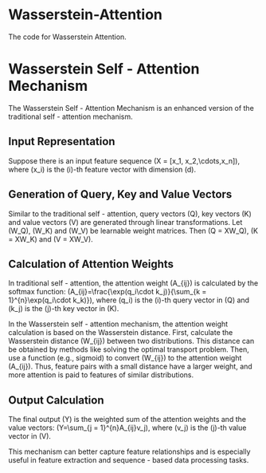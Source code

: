 # Wasserstein-Attention
The code for Wasserstein Attention.
# Wasserstein Self - Attention Mechanism

The Wasserstein Self - Attention Mechanism is an enhanced version of the traditional self - attention mechanism.

## Input Representation
Suppose there is an input feature sequence \(X = [x_1, x_2,\cdots,x_n]\), where \(x_i\) is the \(i\)-th feature vector with dimension \(d\).

## Generation of Query, Key and Value Vectors
Similar to the traditional self - attention, query vectors \(Q\), key vectors \(K\) and value vectors \(V\) are generated through linear transformations. Let \(W_Q\), \(W_K\) and \(W_V\) be learnable weight matrices. Then \(Q = XW_Q\), \(K = XW_K\) and \(V = XW_V\).

## Calculation of Attention Weights
In traditional self - attention, the attention weight \(A_{ij}\) is calculated by the softmax function: \(A_{ij}=\frac{\exp(q_i\cdot k_j)}{\sum_{k = 1}^{n}\exp(q_i\cdot k_k)}\), where \(q_i\) is the \(i\)-th query vector in \(Q\) and \(k_j\) is the \(j\)-th key vector in \(K\).

In the Wasserstein self - attention mechanism, the attention weight calculation is based on the Wasserstein distance. First, calculate the Wasserstein distance \(W_{ij}\) between two distributions. This distance can be obtained by methods like solving the optimal transport problem. Then, use a function (e.g., sigmoid) to convert \(W_{ij}\) to the attention weight \(A_{ij}\). Thus, feature pairs with a small distance have a larger weight, and more attention is paid to features of similar distributions.

## Output Calculation
The final output \(Y\) is the weighted sum of the attention weights and the value vectors: \(Y=\sum_{j = 1}^{n}A_{ij}v_j\), where \(v_j\) is the \(j\)-th value vector in \(V\).

This mechanism can better capture feature relationships and is especially useful in feature extraction and sequence - based data processing tasks.
